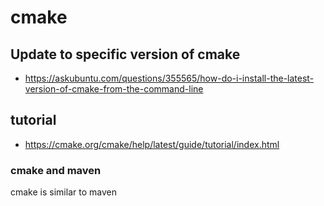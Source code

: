 # cmake
## Update to specific version of cmake
* https://askubuntu.com/questions/355565/how-do-i-install-the-latest-version-of-cmake-from-the-command-line
## tutorial
* https://cmake.org/cmake/help/latest/guide/tutorial/index.html
### cmake and maven
cmake is similar to maven
